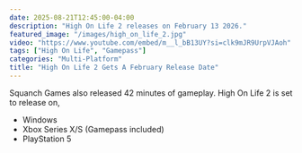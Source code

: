 ```yaml
---
date: 2025-08-21T12:45:00-04:00
description: "High On Life 2 releases on February 13 2026."
featured_image: "/images/high_on_life_2.jpg"
video: "https://www.youtube.com/embed/m__l_bB13UY?si=clk9mJR9UrpVJAoh"
tags: ["High On Life", "Gamepass"]
categories: "Multi-Platform"
title: "High On Life 2 Gets A February Release Date"
---
```

Squanch Games also released 42 minutes of gameplay.
High On Life 2 is set to release on,

- Windows
- Xbox Series X/S (Gamepass included)
- PlayStation 5
